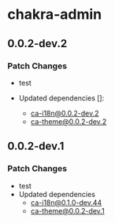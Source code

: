 # chakra-admin

## 0.0.2-dev.2

### Patch Changes

- test

- Updated dependencies []:
  - ca-i18n@0.0.2-dev.2
  - ca-theme@0.0.2-dev.2

## 0.0.2-dev.1

### Patch Changes

- test
- Updated dependencies
  - ca-i18n@0.1.0-dev.44
  - ca-theme@0.0.2-dev.1
